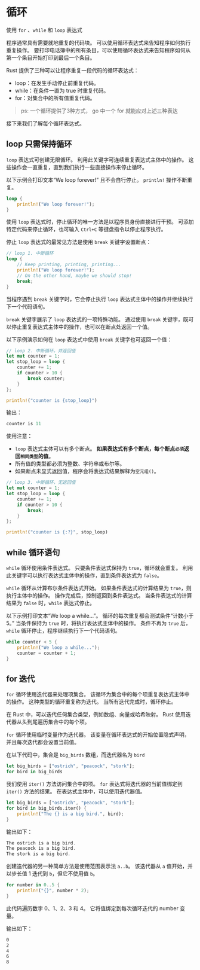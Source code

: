 # 循环

使用 `for` 、`while` 和 `loop` 表达式

程序通常具有需要就地重复的代码块。 可以使用循环表达式来告知程序如何执行重复操作。 要打印电话簿中的所有条目，可以使用循环表达式来告知程序如何从第一个条目开始打印到最后一个条目。

Rust 提供了三种可以让程序重复一段代码的循环表达式：
- loop：在发生手动停止前重复代码。
- while：在条件一直为 true 时重复代码。
- for：对集合中的所有值重复代码。

> ps: 一个循环提供了3种方式， go 中一个 for 就能应对上述三种表达

接下来我们了解每个循环表达式。

## loop 只需保持循环
`loop` 表达式可创建无限循环。 利用此关键字可连续重复表达式主体中的操作。 这些操作会一直重复，直到我们执行一些直接操作来停止循环。

以下示例会打印文本“We loop forever!” 且不会自行停止。 `println!` 操作不断重复。
```rust
loop {
    println!("We loop forever!");
}
```
使用 `loop` 表达式时，停止循环的唯一方法是以程序员身份直接进行干预。 可添加特定代码来停止循环，也可输入 `Ctrl+C` 等键盘指令以停止程序执行。

停止 `loop` 表达式的最常见方法是使用 `break` 关键字设置断点：
```rust
// loop 1. 中断循环
loop {
    // Keep printing, printing, printing...
    println!("We loop forever!");
    // On the other hand, maybe we should stop!
    break;                            
}
```
当程序遇到 `break` 关键字时，它会停止执行 `loop` 表达式主体中的操作并继续执行下一个代码语句。

`break` 关键字展示了 `loop` 表达式的一项特殊功能。 通过使用 `break` 关键字，既可以停止重复表达式主体中的操作，也可以在断点处返回一个值。

以下示例演示如何在 `loop` 表达式中使用 `break` 关键字也可返回一个值：
```rust
// loop 2. 中断循环，并返回值
let mut counter = 1;
let stop_loop = loop {
    counter += 1;
    if counter > 10 {
        break counter;
    }
};

println!("counter is {stop_loop}")
```
输出：
```rust
counter is 11
```
使用注意：
- `loop` 表达式主体可以有多个断点。 **如果表达式有多个断点，每个断点`必须`返回`相同类型`的值**。 
- 所有值的类型都必须为整数、字符串或布尔等。 
- 如果断点未显式返回值，程序会将表达式结果解释为`空元组()`。

```rust
// loop 3. 中断循环，无返回值
let mut counter = 1;
let stop_loop = loop {
    counter += 1;
    if counter > 10 {
        break;
    }
};

println!("counter is {:?}", stop_loop)
```

## while  循环语句
`while` 循环使用条件表达式。 只要条件表达式保持为 `true`，循环就会重复。 利用此关键字可以执行表达式主体中的操作，直到条件表达式为 `false`。

`while` 循环从计算布尔条件表达式开始。 如果条件表达式的计算结果为 `true`，则执行主体中的操作。 操作完成后，控制返回到条件表达式。 当条件表达式的计算结果为 `false` 时，`while` 表达式停止。

以下示例打印文本“We loop a while...”。 循环的每次重复都会测试条件“计数小于 5。” 当条件保持为 `true` 时，将执行表达式主体中的操作。 条件不再为 `true` 后，`while` 循环停止，程序继续执行下一个代码语句。
```rust
while counter < 5 {
    println!("We loop a while...");
    counter = counter + 1;
}
```

## for 迭代

`for` 循环使用迭代器来处理项集合。 该循环为集合中的每个项重复表达式主体中的操作。 这种类型的循环重复称为迭代。 当所有迭代完成时，循环停止。

在 Rust 中，可以迭代任何集合类型，例如数组、向量或哈希映射。 Rust 使用迭代器从头到尾遍历集合中的每个项。

`for` 循环使用临时变量作为迭代器。 该变量在循环表达式的开始位置隐式声明，并且每次迭代都会设置当前值。

在以下代码中，集合是 `big_birds` 数组，而迭代器名为 `bird`
```rust
let big_birds = ["ostrich", "peacock", "stork"];
for bird in big_birds
```
我们使用 `iter()` 方法访问集合中的项。 `for` 表达式将迭代器的当前值绑定到 `iter()` 方法的结果。 在表达式主体中，可以使用迭代器值。
```rust
let big_birds = ["ostrich", "peacock", "stork"];
for bird in big_birds.iter() {
    println!("The {} is a big bird.", bird);
}
```
输出如下：
```rust
The ostrich is a big bird.
The peacock is a big bird.
The stork is a big bird.
```
创建迭代器的另一种简单方法是使用范围表示法 `a..b`。 该迭代器从 `a` 值开始，并以步长值 1 迭代到 `b`，但它不使用值 `b`。
```rust
for number in 0..5 {
    println!("{}", number * 2);
}
```
此代码遍历数字 0、1、2、3 和 4。 它将值绑定到每次循环迭代的 number 变量。

输出如下：
```sh
0
2
4
6
8
```